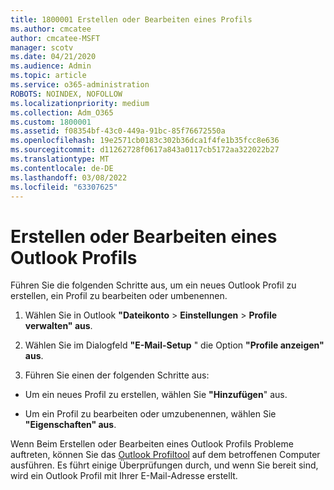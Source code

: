 ```yaml
---
title: 1800001 Erstellen oder Bearbeiten eines Profils
ms.author: cmcatee
author: cmcatee-MSFT
manager: scotv
ms.date: 04/21/2020
ms.audience: Admin
ms.topic: article
ms.service: o365-administration
ROBOTS: NOINDEX, NOFOLLOW
ms.localizationpriority: medium
ms.collection: Adm_O365
ms.custom: 1800001
ms.assetid: f08354bf-43c0-449a-91bc-85f76672550a
ms.openlocfilehash: 19e2571cb0183c302b36dca1f4fe1b35fcc8e636
ms.sourcegitcommit: d11262728f0617a843a0117cb5172aa322022b27
ms.translationtype: MT
ms.contentlocale: de-DE
ms.lasthandoff: 03/08/2022
ms.locfileid: "63307625"
---
```

# <a name="create-or-edit-an-outlook-profile"></a>Erstellen oder Bearbeiten eines Outlook Profils

Führen Sie die folgenden Schritte aus, um ein neues Outlook Profil zu erstellen, ein Profil zu bearbeiten oder umbenennen.
  
1. Wählen Sie in Outlook **"Dateikonto** \> **Einstellungen** \> **Profile verwalten" aus**.
    
2. Wählen Sie im Dialogfeld **"E-Mail-Setup** " die Option **"Profile anzeigen" aus**.
    
3. Führen Sie einen der folgenden Schritte aus:
    
  - Um ein neues Profil zu erstellen, wählen Sie **"Hinzufügen**" aus.
    
  - Um ein Profil zu bearbeiten oder umzubenennen, wählen Sie **"Eigenschaften" aus**.
    
Wenn Beim Erstellen oder Bearbeiten eines Outlook Profils Probleme auftreten, können Sie das [Outlook Profiltool](https://aka.ms/SaRA-OutlookSetupProfile) auf dem betroffenen Computer ausführen. Es führt einige Überprüfungen durch, und wenn Sie bereit sind, wird ein Outlook Profil mit Ihrer E-Mail-Adresse erstellt. 
  

